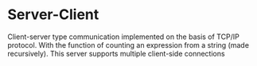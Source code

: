 # Server-Client
Client-server type communication implemented on the basis of TCP/IP protocol.
With the function of counting an expression from a string (made recursively).
This server supports multiple client-side connections
